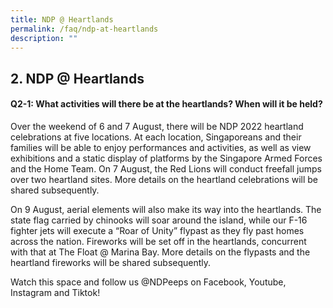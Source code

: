 ```yaml
---
title: NDP @ Heartlands
permalink: /faq/ndp-at-heartlands
description: ""
---
```

## 2. NDP @ Heartlands

#### Q2-1: What activities will there be at the heartlands? When will it be held?

Over the weekend of 6 and 7 August, there will be NDP 2022 heartland celebrations at five locations. At each location, Singaporeans and their families will be able to enjoy performances and activities, as well as view exhibitions and a static display of platforms by the Singapore Armed Forces and the Home Team. On 7 August, the Red Lions will conduct freefall jumps over two heartland sites. More details on the heartland celebrations will be shared subsequently. 

On 9 August, aerial elements will also make its way into the heartlands. The state flag carried by chinooks will soar around the island, while our F-16 fighter jets will execute a “Roar of Unity” flypast as they fly past homes across the nation. Fireworks will be set off in the heartlands, concurrent with that at The Float @ Marina Bay. More details on the flypasts and the heartland fireworks will be shared subsequently. 

Watch this space and follow us @NDPeeps on Facebook, Youtube, Instagram and Tiktok!
